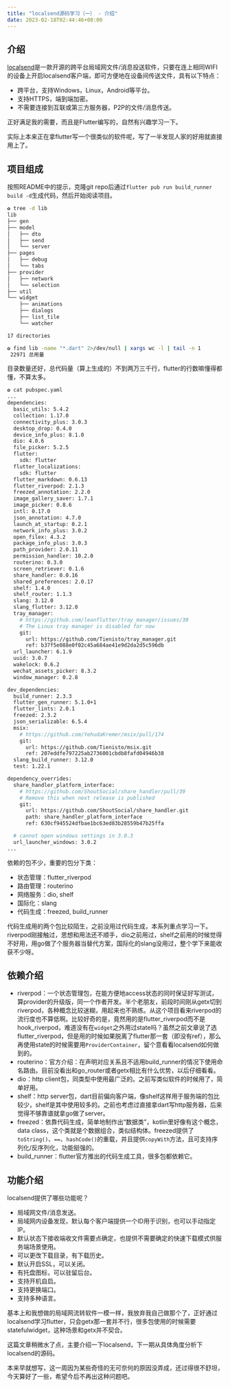 ```yaml
---
title: "localsend源码学习（一） - 介绍"
date: 2023-02-18T02:44:46+08:00
---
```


## 介绍

[localsend](https://github.com/localsend/localsend)是一款开源的跨平台局域网文件/消息投送软件，只要在连上相同WIFI的设备上开启localsend客户端，即可方便地在设备间传送文件，具有以下特点：

* 跨平台，支持Windows，Linux，Android等平台。
* 支持HTTPS，端到端加密。
* 不需要连接到互联或第三方服务器，P2P的文件/消息传送。

正好满足我的需要，而且是Flutter编写的，自然有兴趣学习一下。

实际上本来正在拿flutter写一个很类似的软件呢，写了一半发现人家的好用就直接用上了。

## 项目组成

按照README中的提示，克隆git repo后通过`flutter pub run build_runner build -d`生成代码，然后开始阅读项目。

``` bash
✿ tree -d lib
lib
├── gen
├── model
│   ├── dto
│   ├── send
│   └── server
├── pages
│   ├── debug
│   └── tabs
├── provider
│   ├── network
│   └── selection
├── util
└── widget
    ├── animations
    ├── dialogs
    ├── list_tile
    └── watcher

17 directories

✿ find lib -name "*.dart" 2>/dev/null | xargs wc -l | tail -n 1
 22971 总用量
```

目录数量还好，总代码量（算上生成的）不到两万三千行，flutter的行数嘛懂得都懂，不算太多。


``` bash
✿ cat pubspec.yaml
...
dependencies:
  basic_utils: 5.4.2
  collection: 1.17.0
  connectivity_plus: 3.0.3
  desktop_drop: 0.4.0
  device_info_plus: 8.1.0
  dio: 4.0.6
  file_picker: 5.2.5
  flutter:
    sdk: flutter
  flutter_localizations:
    sdk: flutter
  flutter_markdown: 0.6.13
  flutter_riverpod: 2.1.3
  freezed_annotation: 2.2.0
  image_gallery_saver: 1.7.1
  image_picker: 0.8.6
  intl: 0.17.0
  json_annotation: 4.7.0
  launch_at_startup: 0.2.1
  network_info_plus: 3.0.2
  open_filex: 4.3.2
  package_info_plus: 3.0.3
  path_provider: 2.0.11
  permission_handler: 10.2.0
  routerino: 0.3.0
  screen_retriever: 0.1.6
  share_handler: 0.0.16
  shared_preferences: 2.0.17
  shelf: 1.4.0
  shelf_router: 1.1.3
  slang: 3.12.0
  slang_flutter: 3.12.0
  tray_manager:
    # https://github.com/leanflutter/tray_manager/issues/30
    # The Linux tray manager is disabled for now
    git:
      url: https://github.com/Tienisto/tray_manager.git
      ref: b37f5e088e0f02c45a684ae41e9d2da2d5c596db
  url_launcher: 6.1.9
  uuid: 3.0.7
  wakelock: 0.6.2
  wechat_assets_picker: 8.3.2
  window_manager: 0.2.8

dev_dependencies:
  build_runner: 2.3.3
  flutter_gen_runner: 5.1.0+1
  flutter_lints: 2.0.1
  freezed: 2.3.2
  json_serializable: 6.5.4
  msix:
    # https://github.com/YehudaKremer/msix/pull/174
    git:
      url: https://github.com/Tienisto/msix.git
      ref: 207eddfe797225ab2736001cbdb8fafd04946b38
  slang_build_runner: 3.12.0
  test: 1.22.1

dependency_overrides:
  share_handler_platform_interface:
    # https://github.com/ShoutSocial/share_handler/pull/39
    # Remove this when next release is published
    git:
      url: https://github.com/ShoutSocial/share_handler.git
      path: share_handler_platform_interface
      ref: 630cf945524dfbae1bc63ed83b28559b47b25ffa

  # cannot open windows settings in 3.0.3
  url_launcher_windows: 3.0.2
...
```

依赖的包不少，重要的包分下类：

* 状态管理：flutter_riverpod
* 路由管理：routerino
* 网络服务：dio, shelf
* 国际化：slang
* 代码生成：freezed, build_runner

代码生成用的两个包比较陌生，之前没用过代码生成，本系列重点学习一下。riverpod刚接触过，思想和用法还不顺手，dio之前用过，shelf之前用的时候觉得不好用，用go做了个服务器当替代方案，国际化的slang没用过，整个学下来能收获不少呀。

## 依赖介绍

* riverpod：一个状态管理包，在能方便地access状态的同时保证好写测试，算provider的升级版，同一个作者开发。半个老朋友，前段时间刚从getx切到riverpod，各种概念比较迷糊，用起来也不熟练。从这个项目看来riverpod的流行度也不算低啊。比较好奇的是，竟然用的是flutter_riverpod而不是hook_riverpod，难道没有在`widget`之外用过state吗？虽然之前文章说了选flutter_riverpod，但是用的时候如果脱离了flutter那一套（即没有ref），那么再使用state的时候需要用`ProviderContainer`，留个意看看localsend如何做到的。
* routerino：官方介绍：在声明对应关系且不适用build_runner的情况下使用命名路由。目前没看出和go_router或者getx相比有什么优势，以后仔细看看。
* dio：http client包，同类型中使用最广泛的。之前写类似软件的时候用了，简单好用。
* shelf：http server包，dart目前偏向客户端，像shelf这样用于服务端的包比较少，shelf是其中使用较多的。之前也考虑过直接拿dart写http服务器，后来觉得不够靠谱就拿go做了server。
* freezed：依靠代码生成，简单地制作出“数据类”，kotlin里好像有这个概念，data class，这个类就是个数据组合，类似结构体。freezed提供了``toString()``、``==``、``hashCode()``的重载，并且提供``copyWith``方法，且可支持序列化/反序列化，功能挺强的。
* build_runner：flutter官方推出的代码生成工具，很多包都依赖它。

## 功能介绍

localsend提供了哪些功能呢？
* 局域网文件/消息发送。
* 局域网内设备发现，默认每个客户端提供一个ID用于识别，也可以手动指定IP。
* 默认状态下接收端收文件需要点确定，也提供不需要确定的快速下载模式供服务端场景使用。
* 可以更改下载目录，有下载历史。
* 默认开启SSL，可以关闭。
* 有托盘图标，可以驻留后台。
* 支持开机自启。
* 支持更换端口。
* 支持多种语言。

基本上和我想做的局域网流转软件一模一样，我放弃我自己做那个了，正好通过localsend学习flutter，只会getx那一套并不行，很多包使用的时候需要statefulwidget，这种场景和getx并不契合。

这篇文章稍微水了点，主要介绍一下localsend，下一期从具体角度分析下localsend的源码。

本来早就想写，这一周因为某些奇怪的无可奈何的原因没弄成，还过得很不舒坦，今天算好了一些，希望今后不再出这种问题吧。

